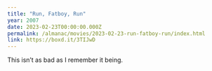 ```yaml
---
title: "Run, Fatboy, Run"
year: 2007
date: 2023-02-23T00:00:00.000Z
permalink: /almanac/movies/2023-02-23-run-fatboy-run/index.html
link: https://boxd.it/3TIJwD
---
```


This isn’t as bad as I remember it being.